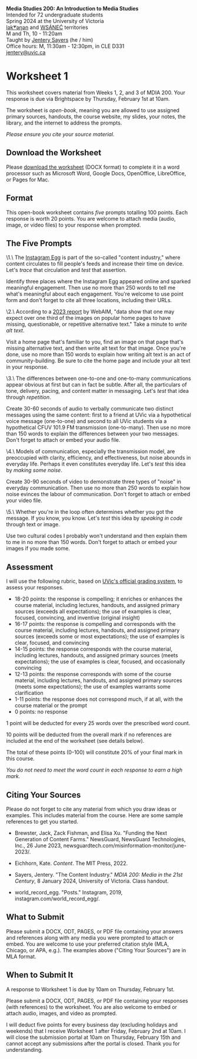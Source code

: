 **Media Studies 200: An Introduction to Media Studies**    
Intended for 72 undergraduate students     
Spring 2024 at the University of Victoria  
[lək̓ʷəŋən](https://www.songheesnation.ca/community/l-k-ng-n-traditional-territory) and [<u>W</u>SÁNEĆ](https://wsanec.com/) territories  
M and Th, 10 - 11:20am     
Taught by [Jentery Sayers](https://jntry.work/) (he / him)      
Office hours: M, 11:30am - 12:30pm, in CLE D331    
[jentery@uvic.ca](mailto:jentery@uvic.ca)

# Worksheet 1

This worksheet covers material from Weeks 1, 2, and 3 of MDIA 200. Your response is due via Brightspace by Thursday, February 1st at 10am.   

The worksheet is *open-book*, meaning you are allowed to use assigned primary sources, handouts, the course website, my slides, your notes, the library, and the internet to address the prompts.

*Please ensure you cite your source material.* 

## Download the Worksheet 

Please [download the worksheet](mdia200v2Worksheet1.docx) (DOCX format) to complete it in a word processor such as Microsoft Word, Google Docs, OpenOffice, LibreOffice, or Pages for Mac.  

## Format

This open-book worksheet contains *five* prompts totalling 100 points. Each response is worth 20 points. You are welcome to attach media (audio, image, or video files) to your response when prompted.  

## The Five Prompts 

\1.\ The [Instagram Egg](https://www.instagram.com/world_record_egg/) is part of the so-called "content industry," where content circulates to fill people's feeds and increase their time on device. Let's *trace* that circulation and *test* that assertion.  

Identify three places where the Instagram Egg appeared online and sparked meaningful engagement. Then use no more than 250 words to tell me what's meaningful about each engagement. You're welcome to use point form and don't forget to cite all three locations, including their URLs. 

\2.\ According to a [2023 report](https://webaim.org/projects/million/#alttext) by WebAIM, "data show that one may expect over one third of the images on popular home pages to have missing, questionable, or repetitive alternative text." Take a minute to *write alt text*. 

Visit a home page that's familiar to you, find an image on that page that's missing alternative text, and then write alt text for that image. Once you're done, use no more than 150 words to explain how writing alt text is an act of community-building. Be sure to cite the home page and include your alt text in your response. 

\3.\ The differences between one-to-one and one-to-many communications appear obvious at first but can in fact be subtle. After all, the particulars of tone, delivery, pacing, and content matter in messaging. Let's *test* that idea through *repetition*. 

Create 30-60 seconds of audio to verbally communicate two distinct messages using the same content: first to a friend at UVic via a hypothetical voice message (one-to-one) and second to all UVic students via a hypothetical CFUV 101.9 FM transmission (one-to-many). Then use no more than 150 words to explain the differences between your two messages. Don't forget to attach or embed your audio file.  

\4.\ Models of communication, especially the transmission model, are preoccupied with clarity, efficiency, and effectiveness, but noise abounds in everyday life. Perhaps it even constitutes everyday life. Let's *test* this idea by *making some noise*. 

Create 30-90 seconds of video to demonstrate three types of "noise" in everyday communication. Then use no more than 250 words to explain how noise evinces the labour of communication. Don't forget to attach or embed your video file. 

\5.\ Whether you're in the loop often determines whether you got the message. If you know, you know. Let's *test* this idea by *speaking in code* through text or image. 

Use two cultural codes I probably won't understand and then explain them to me in no more than 150 words. Don't forget to attach or embed your images if you made some. 

## Assessment 

I will use the following rubric, based on [UVic's official grading system](https://www.uvic.ca/calendar/undergrad/index.php#/policy/S1AAgoGuV?bc=true&bcCurrent=14%20-%20Grading&bcGroup=Undergraduate%20Academic%20Regulations&bcItemType=policies), to assess your responses. 

* 18-20 points: the response is compelling; it enriches or enhances the course material, including lectures, handouts, and assigned primary sources (exceeds all expectations); the use of examples is clear, focused, convincing, and inventive (original insight)
* 16-17 points: the response is compelling and corresponds with the course material, including lectures, handouts, and assigned primary sources (exceeds some or most expectations); the use of examples is clear, focused, and convincing 
* 14-15 points: the response corresponds with the course material, including lectures, handouts, and assigned primary sources (meets expectations); the use of examples is clear, focused, and occasionally convincing
* 12-13 points: the response corresponds with some of the course material, including lectures, handouts, and assigned primary sources (meets some expectations); the use of examples warrants some clarification 
* 1-11 points: the response does not correspond much, if at all, with the course material or the prompt
* 0 points: no response  

1 point will be deducted for every 25 words over the prescribed word count. 

10 points will be deducted from the overall mark if no references are included at the end of the worksheet (see details below).

The total of these points (0-100) will constitute 20% of your final mark in this course. 

*You do not need to meet the word count in each response to earn a high mark.* 

## Citing Your Sources 

Please do not forget to cite any material from which you draw ideas or examples. This includes material from the course. Here are some sample references to get you started.  

* Brewster, Jack, Zack Fishman, and Elisa Xu. "Funding the Next Generation of Content Farms." NewsGuard, NewsGuard Technologies, Inc., 26 June 2023, newsguardtech.com/misinformation-monitor/june-2023/.

* Eichhorn, Kate. *Content*. The MIT Press, 2022. 

* Sayers, Jentery. "The Content Industry." *MDIA 200: Media in the 21st Century*, 8 January 2024, University of Victoria. Class handout. 

* world_record_egg. "Posts." Instagram, 2019, instagram.com/world_record_egg/. 

## What to Submit 

Please submit a DOCX, ODT, PAGES, or PDF file containing your answers and references along with any media you were prompted to attach or embed. You are welcome to use your preferred citation style (MLA, Chicago, or APA, e.g.). The examples above ("Citing Your Sources") are in MLA format. 

## When to Submit It

A response to Worksheet 1 is due by 10am on Thursday, February 1st.

Please submit a DOCX, ODT, PAGES, or PDF file containing your responses (with references) to the worksheet. You are also welcome to embed or attach audio, images, and video as prompted. 

I will deduct five points for every business day (excluding holidays and weekends) that I receive Worksheet 1 after Friday, February 2nd at 10am. I will close the submission portal at 10am on Thursday, February 15th and cannot accept any submissions after the portal is closed. Thank you for understanding.
